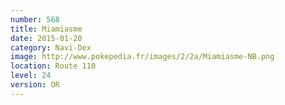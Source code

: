 ```yaml
---
number: 568
title: Miamiasme
date: 2015-01-20
category: Navi-Dex
image: http://www.pokepedia.fr/images/2/2a/Miamiasme-NB.png
location: Route 110
level: 24
version: OR
---
```

